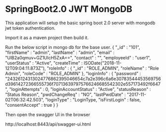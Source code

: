 # SpringBoot2.0 JWT MongoDB

This application will setup the basic spring boot 2.0 server with mongodb jwt token authentication. 

Import it as a maven project then build it.

Run the below script in mongo db for the base user.
{
    "_id" : "101",
    "firstName" : "admin",
    "lastName" : "admin",
    "email" : "UlB2a0qmuv+GZ1UlcH5ZxA==",
    "contact" : "",
    "employeeId" : "user1",
    "userStatus" : "Active",
    "createTime" : ISODate("2018-11-12T09:04:11.873Z"),
    "roleInfo" : {
        "_id" : "ROLE_ADMIN",
        "roleName" : "Role Admin",
        "roleCode" : "ROLE_ADMIN"
    },
    "loginInfo" : {
        "password" : "24326124313024776862395046654c7a2e396c6a6e30783544453569756d39614272366555736f707136397975766246685542302e557173492f6647",
        "loginAttempts" : 0,
        "loginAccountStatus" : "Active",
        "statusReason" : "Status Reason",
        "pwdChangeReq" : "NO",
        "lastPwdDate" : "2017-11-02T06:32:42.503",
        "loginType" : "LoginType,
        "isFirstLogin" : false,
        "consentAccept" : true
    }
}

Then open the swagger UI in the browser

http://localhost:8443/api/swagger-ui.html


